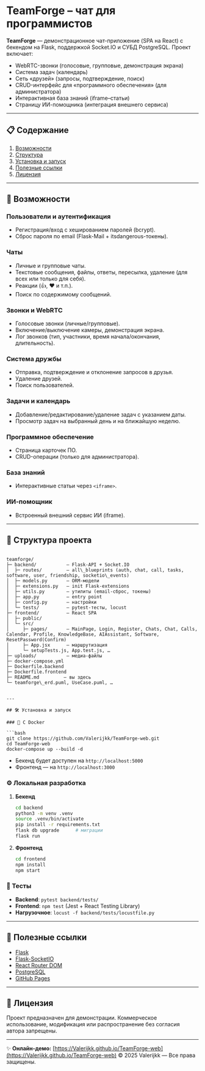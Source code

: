 
# TeamForge – чат для программистов

**TeamForge** — демонстрационное чат-приложение (SPA на React) с бекендом на Flask, поддержкой Socket.IO и СУБД PostgreSQL. Проект включает:

- WebRTC-звонки (голосовые, групповые, демонстрация экрана)  
- Система задач (календарь)  
- Сеть «друзей» (запросы, подтверждение, поиск)  
- CRUD-интерфейс для «программного обеспечения» (для администратора)  
- Интерактивная база знаний (iframe–статьи)  
- Страницу ИИ-помощника (интеграция внешнего сервиса)  

---

## 📋 Содержание

1. [Возможности](#-возможности)  
2. [Структура](#-структура-проекта)  
3. [Установка и запуск](#-установка-и-запуск)  
4. [Полезные ссылки](#-полезные-ссылки)  
5. [Лицензия](#-лицензия)  

---

## 🚀 Возможности

### Пользователи и аутентификация
- Регистрация/вход с хешированием паролей (bcrypt).  
- Сброс пароля по email (Flask-Mail + itsdangerous-токены).

### Чаты
- Личные и групповые чаты.  
- Текстовые сообщения, файлы, ответы, пересылка, удаление (для всех или только для себя).  
- Реакции (👍, ❤️ и т.п.).  
- Поиск по содержимому сообщений.

### Звонки и WebRTC
- Голосовые звонки (личные/групповые).  
- Включение/выключение камеры, демонстрация экрана.  
- Лог звонков (тип, участники, время начала/окончания, длительность).

### Система дружбы
- Отправка, подтверждение и отклонение запросов в друзья.  
- Удаление друзей.  
- Поиск пользователей.

### Задачи и календарь
- Добавление/редактирование/удаление задач с указанием даты.  
- Просмотр задач на выбранный день и на ближайшую неделю.

### Программное обеспечение
- Страница карточек ПО.  
- CRUD-операции (только для администратора).

### База знаний
- Интерактивные статьи через `<iframe>`.

### ИИ-помощник
- Встроенный внешний сервис ИИ (iframe).

---

## 📂 Структура проекта

```

teamforge/
├─ backend/           — Flask-API + Socket.IO
│  ├─ routes/         — all\_blueprints (auth, chat, call, tasks, software, user, friendship, socketio\_events)
│  ├─ models.py       — ORM-модели
│  ├─ extensions.py   — init Flask-extensions
│  ├─ utils.py        — утилиты (email-сброс, токены)
│  ├─ app.py          — entry point
│  ├─ config.py       — настройки
│  └─ tests/          — pytest-тесты, locust
├─ frontend/          — React SPA
│  ├─ public/
│  └─ src/
│     ├─ pages/       — MainPage, Login, Register, Chats, Chat, Calls, Calendar, Profile, KnowledgeBase, AIAssistant, Software, ResetPassword(Confirm)
│     ├─ App.jsx      — маршрутизация
│     └─ setupTests.js, App.test.js, …
├─ uploads/           — медиа-файлы
├─ docker-compose.yml
├─ Dockerfile.backend
├─ Dockerfile.frontend
├─ README.md         — вы здесь
└─ teamforge\_erd.puml, UseCase.puml, …


---

## 🛠 Установка и запуск

### 🚚 С Docker

```bash
git clone https://github.com/Valerijkk/TeamForge-web.git
cd TeamForge-web
docker-compose up --build -d
````

* Бекенд будет доступен на `http://localhost:5000`
* Фронтенд — на `http://localhost:3000`

### ⚙️ Локальная разработка

1. **Бекенд**

   ```bash
   cd backend
   python3 -m venv .venv
   source .venv/bin/activate
   pip install -r requirements.txt
   flask db upgrade      # миграции
   flask run
   ```

2. **Фронтенд**

   ```bash
   cd frontend
   npm install
   npm start
   ```

### 🧪 Тесты

* **Backend**: `pytest backend/tests/`
* **Frontend**: `npm test` (Jest + React Testing Library)
* **Нагрузочное**: `locust -f backend/tests/locustfile.py`

---

## 🔗 Полезные ссылки

* [Flask](https://flask.palletsprojects.com/)
* [Flask-SocketIO](https://flask-socketio.readthedocs.io/)
* [React Router DOM](https://reactrouter.com/)
* [PostgreSQL](https://www.postgresql.org/)
* [GitHub Pages](https://pages.github.com/)

---

## 📄 Лицензия

Проект предназначен для демонстрации.
Коммерческое использование, модификация или распространение без согласия автора запрещены.

---

✨ **Онлайн-демо:** [https://Valerijkk.github.io/TeamForge-web](https://Valerijkk.github.io/TeamForge-web)
© 2025 Valerijkk — Все права защищены.

